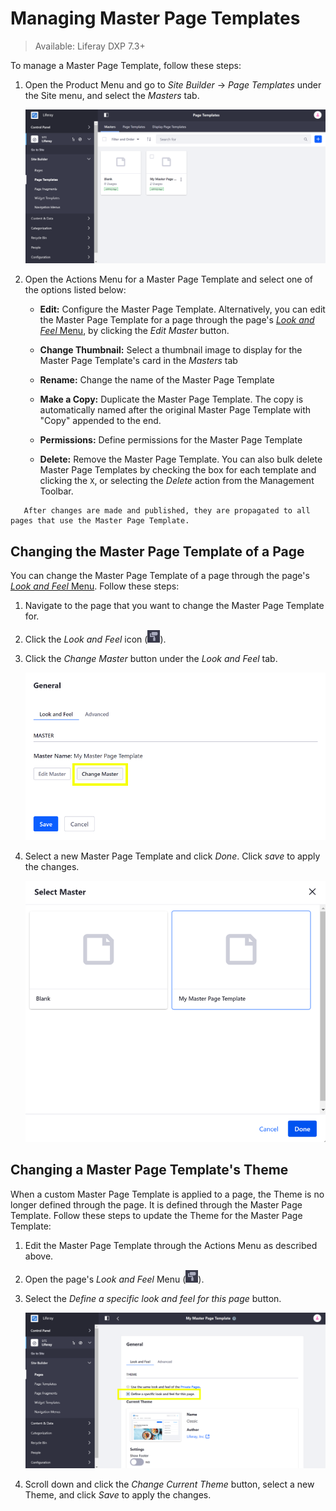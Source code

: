 # Managing Master Page Templates

> Available: Liferay DXP 7.3+

To manage a Master Page Template, follow these steps:

1. Open the Product Menu and go to *Site Builder* &rarr; *Page Templates* under the Site menu, and select the *Masters* tab.

    ![Manage the Master Page Template from the Masters tab of the Page Templates application.](./managing-master-pages/images/01.png)

1. Open the Actions Menu for a Master Page Template and select one of the options listed below:

    * **Edit:** Configure the Master Page Template. Alternatively, you can edit the Master Page Template for a page through the page's [*Look and Feel* Menu](../building-and-managing-content-pages/content-pages-overview.md#look-and-feel), by clicking the *Edit Master* button.

    * **Change Thumbnail:** Select a thumbnail image to display for the Master Page Template's card in the *Masters* tab

    * **Rename:** Change the name of the Master Page Template

    * **Make a Copy:** Duplicate the Master Page Template. The copy is automatically named after the original Master Page Template with "Copy" appended to the end.

    * **Permissions:** Define permissions for the Master Page Template

    * **Delete:** Remove the Master Page Template. You can also bulk delete Master Page Templates by checking the box for each template and clicking the `X`, or selecting the *Delete* action from the Management Toolbar.

```note::
   After changes are made and published, they are propagated to all pages that use the Master Page Template.
```

## Changing the Master Page Template of a Page

You can change the Master Page Template of a page through the page's [*Look and Feel* Menu](../building-and-managing-content-pages/content-pages-overview.md#look-and-feel). Follow these steps:

1. Navigate to the page that you want to change the Master Page Template for.
1. Click the *Look and Feel* icon (![Look and Feel](../../../images/icon-look-and-feel.png)).
1. Click the *Change Master* button under the *Look and Feel* tab.

    ![Click the Change Master button to choose a different Master Page Template.](./managing-master-pages/images/03.png)

1. Select a new Master Page Template and click *Done*. Click *save* to apply the changes.

    ![Select a new Master Page Template from the available options.](./managing-master-pages/images/04.png)

## Changing a Master Page Template's Theme

When a custom Master Page Template is applied to a page, the Theme is no longer defined through the page. It is defined through the Master Page Template. Follow these steps to update the Theme for the Master Page Template:

1. Edit the Master Page Template through the Actions Menu as described above.
1. Open the page's *Look and Feel* Menu (![Look and Feel](../../../images/icon-look-and-feel.png)).
1. Select the *Define a specific look and feel for this page* button.

    ![Select a new Master Page Template from the available options.](./managing-master-pages/images/05.png)

1. Scroll down and click the *Change Current Theme* button, select a new Theme, and click *Save* to apply the changes.
